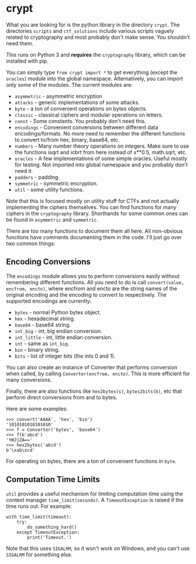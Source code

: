 # crypt
What you are looking for is the python library in the directory `crypt`. The directories `scripts` and `ctf_solutions` include various scripts vaguely related to cryptography and most probably don't make sense. You shouldn't need them.

This runs on Python 3 and **requires** the `cryptography` library, which can be installed with pip.

You can simply type `from crypt import *` to get everything (except the `oracles`) module into the global namespace. Alternatively, you can import only some of the modules. The current modules are:

* `asymmetric` - asymmetric encryption
* `attacks` - generic implementations of some attacks.
* `byte` - a ton of convenient operations on bytes objects.
* `classic` - classical ciphers and modular operations on letters.
* `const` - Some constants. You probably don't need this.
* `encodings` - Convenient conversions between different data encodings/formats. No more need to remember the different functions to convert to/from hex, binary, base64, etc.
* `numbers` - Many number theory operations on integers. Make sure to use the functions isqrt and icbrt from here instead of x\*\*0.5, math.sqrt, etc.
* `oracles` - A few implementations of some simple oracles. Useful mostly for testing. Not imported into global namespace and you probably don't need it.
* `padders` - padding.
* `symmetric` - symmetric encryption.
* `util` - some utility functions.

Note that this is focused mostly on utility stuff for CTFs and not actually implementing the ciphers themselves. You can find functions for many ciphers in the `cryptography` library. Shorthands for some common ones can be found in `asymmetric` and `symmetric`.

There are too many functions to document them all here. All non-obvious functions have comments documenting them in the code. I'll just go over two common things:

## Encoding Conversions
The `encodings` module allows you to perform conversions easily without remembering different functions. All you need to do is call `convert(value, encfrom, encto)`, where encfrom and encto are the string names of the original encoding and the encoding to convert to respectively. The supported encodings are currently:

* `bytes` - normal Python bytes object.
* `hex` - hexadecimal string.
* `base64` - base64 string.
* `int_big` - int, big endian conversion.
* `int_little` - int, little endian conversion.
* `int` - same as `int_big`.
* `bin` - binary string.
* `bits` - list of integer bits (the ints 0 and 1).

You can also create an instance of Converter that performs conversion when called, by calling `Converter(encfrom, encto)`. This is more efficient for many conversions.

Finally, there are also functions like `hex2bytes(s)`, `bytes2bits(b)`, etc that perform direct conversions from and to bytes.

Here are some examples:

```
>>> convert('AAAA', 'hex', 'bin')
'1010101010101010'
>>> f = Converter('bytes', 'base64')
>>> f(b'abcd')
'YWJjZA=='
>>> hex2bytes('abcd')
b'\xab\xcd'
```

For operating on bytes, there are a ton of convenient functions in `byte`.

## Computation Time Limits
`util` provides a useful mechanism for limiting computation time using the context manager `time_limit(seconds)`. A `TimeoutException` is raised if the time runs out. For example:

```
with time_limit(timeout):
	try:
		do_something_hard()
	except TimeoutException:
		print('Timeout.')
```

Note that this uses `SIGALRM`, so it won't work on Windows, and you can't use `SIGALRM` for something else.
